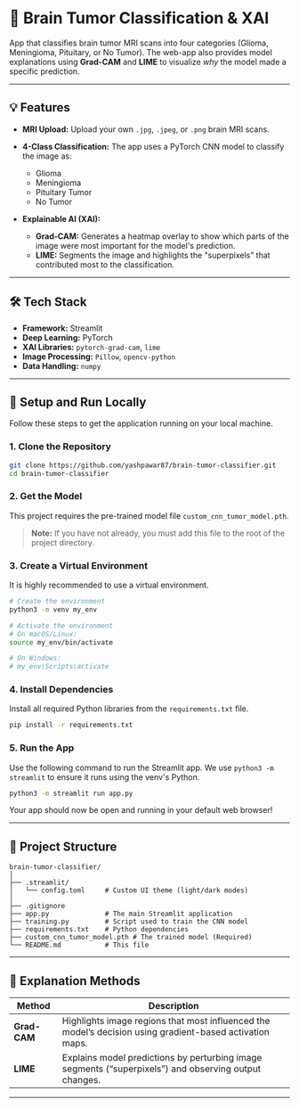 # 🧠 Brain Tumor Classification & XAI

App that classifies brain tumor MRI scans into four categories (Glioma, Meningioma, Pituitary, or No Tumor). The web-app also provides model explanations using **Grad-CAM** and **LIME** to visualize *why* the model made a specific prediction.

---

## 💡 Features

* **MRI Upload:** Upload your own `.jpg`, `.jpeg`, or `.png` brain MRI scans.
* **4-Class Classification:** The app uses a PyTorch CNN model to classify the image as:

  * Glioma
  * Meningioma
  * Pituitary Tumor
  * No Tumor
* **Explainable AI (XAI):**

  * **Grad-CAM:** Generates a heatmap overlay to show which parts of the image were most important for the model's prediction.
  * **LIME:** Segments the image and highlights the "superpixels" that contributed most to the classification.

---

## 🛠 Tech Stack

* **Framework:** Streamlit
* **Deep Learning:** PyTorch
* **XAI Libraries:** `pytorch-grad-cam`, `lime`
* **Image Processing:** `Pillow`, `opencv-python`
* **Data Handling:** `numpy`

---

## 🚀 Setup and Run Locally

Follow these steps to get the application running on your local machine.

### 1. Clone the Repository

```bash
git clone https://github.com/yashpawar87/brain-tumor-classifier.git
cd brain-tumor-classifier
```

### 2. Get the Model

This project requires the pre-trained model file `custom_cnn_tumor_model.pth`.

> **Note:** If you have not already, you must add this file to the root of the project directory. 

### 3. Create a Virtual Environment

It is highly recommended to use a virtual environment.

```bash
# Create the environment
python3 -m venv my_env

# Activate the environment
# On macOS/Linux:
source my_env/bin/activate

# On Windows:
# my_env\Scripts\activate
```

### 4. Install Dependencies

Install all required Python libraries from the `requirements.txt` file.

```bash
pip install -r requirements.txt
```

### 5. Run the App

Use the following command to run the Streamlit app. We use `python3 -m streamlit` to ensure it runs using the venv's Python.

```bash
python3 -m streamlit run app.py
```

Your app should now be open and running in your default web browser!

---

## 📂 Project Structure

```
brain-tumor-classifier/
│
├── .streamlit/
│   └── config.toml     # Custom UI theme (light/dark modes)
│
├── .gitignore          
├── app.py              # The main Streamlit application
├── training.py         # Script used to train the CNN model
├── requirements.txt    # Python dependencies
├── custom_cnn_tumor_model.pth # The trained model (Required)
└── README.md           # This file
```

---

## 🧠 Explanation Methods

| Method       | Description                                                                                              |
| ------------ | -------------------------------------------------------------------------------------------------------- |
| **Grad-CAM** | Highlights image regions that most influenced the model’s decision using gradient-based activation maps. |
| **LIME**     | Explains model predictions by perturbing image segments (“superpixels”) and observing output changes.    |

---

##
